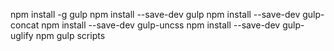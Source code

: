 npm install -g gulp
npm install --save-dev gulp
npm install --save-dev gulp-concat
npm install --save-dev gulp-uncss
npm install --save-dev gulp-uglify
npm gulp scripts
